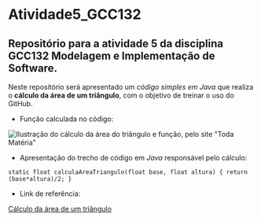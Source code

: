 # Atividade5_GCC132

## Repositório para a atividade 5 da disciplina GCC132 Modelagem e Implementação de Software.

Neste repositório será apresentado um *código simples em Java* que realiza o **cálculo da área de um triângulo**, com o objetivo de treinar o uso do GitHub.


* Função calculada no código:
                 
![Ilustração do cálculo da área do triângulo e função, pelo site "Toda Matéria"](https://static.todamateria.com.br/upload/re/ai/rea_isosceles.jpg "Cálculo da Área de um Triângulo")
                 
* Apresentação do trecho de código em *Java* responsável pelo cálculo:

`static float calculaAreaTriangulo(float base, float altura) {
    return (base*altura)/2;
}`
                  
* Link de referência:

[Cálculo da área de um triângulo](https://www.todamateria.com.br/area-do-triangulo/ "Site Toda Matéria, cálculo da área de um triângulo")
                  
